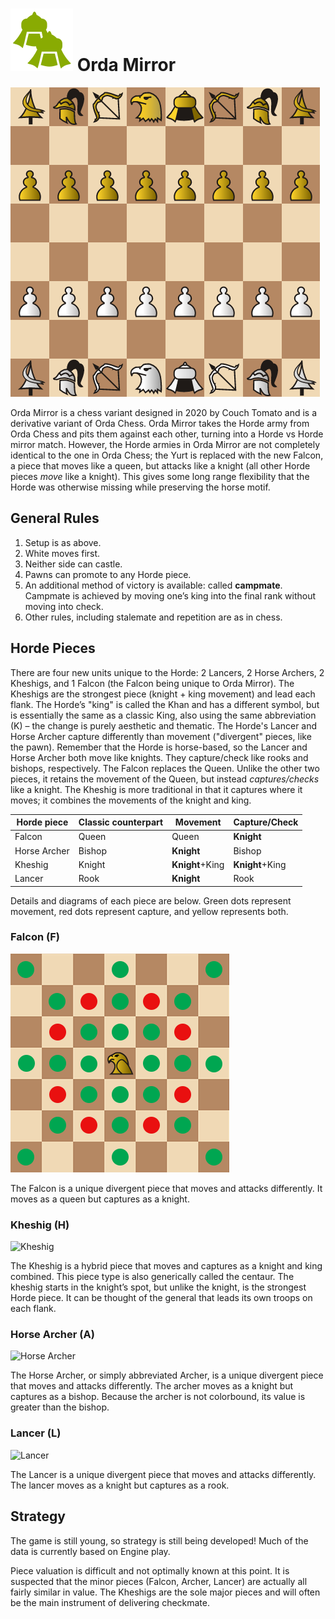 # ![Orda Mirror](https://github.com/gbtami/pychess-variants/blob/master/static/icons/ordamirror.svg) Orda Mirror

![Orda Mirror Board](https://github.com/gbtami/pychess-variants/blob/master/static/images/CVariantsGuide/OrdaMirror.png)

Orda Mirror is a chess variant designed in 2020 by Couch Tomato and is a derivative variant of Orda Chess. Orda Mirror takes the Horde army from Orda Chess and pits them against each other, turning into a Horde vs Horde mirror match. However, the Horde armies in Orda Mirror are not completely identical to the one in Orda Chess; the Yurt is replaced with the new Falcon, a piece that moves like a queen, but attacks like a knight (all other Horde pieces *move* like a knight). This gives some long range flexibility that the Horde was otherwise missing while preserving the horse motif.
 
## General Rules
1.	Setup is as above.
2.	White moves first.
4.	Neither side can castle.
6.	Pawns can promote to any Horde piece.
7.	An additional method of victory is available: called **campmate**. Campmate is achieved by moving one’s king into the final rank without moving into check.
8.	Other rules, including stalemate and repetition are as in chess.

## Horde Pieces
There are four new units unique to the Horde: 2 Lancers, 2 Horse Archers, 2 Kheshigs, and 1 Falcon (the Falcon being unique to Orda Mirror). The Kheshigs are the strongest piece (knight + king movement) and lead each flank. 
The Horde’s "king" is called the Khan and has a different symbol, but is essentially the same as a classic King, also using the same abbreviation (K) – the change is purely aesthetic and thematic. 
The Horde's Lancer and Horse Archer capture differently than movement ("divergent" pieces, like the pawn). Remember that the Horde is horse-based, so the Lancer and Horse Archer both move like knights. They capture/check like rooks and bishops, respectively. The Falcon replaces the Queen. Unlike the other two pieces, it retains the movement of the Queen, but instead *captures/checks* like a knight. The Kheshig is more traditional in that it captures where it moves; it combines the movements of the knight and king. 

**Horde** piece	| Classic counterpart	| Movement | Capture/Check
-- | -- | -- | --
Falcon | Queen | Queen | **Knight**
Horse Archer | Bishop | **Knight** | Bishop
Kheshig | Knight | **Knight**+King | **Knight**+King
Lancer | Rook | **Knight** | Rook

Details and diagrams of each piece are below. Green dots represent movement, red dots represent capture, and yellow represents both.
 
### Falcon (F)

![Falcon](https://github.com/gbtami/pychess-variants/blob/master/static/images/CVariantsGuide/Falcon.png)
 
The Falcon is a unique divergent piece that moves and attacks differently. It moves as a queen but captures as a knight.

### Kheshig (H)

![Kheshig](https://github.com/gbtami/pychess-variants/blob/master/static/images/CVariantsGuide/Kheshig.png)
 
The Kheshig is a hybrid piece that moves and captures as a knight and king combined. This piece type is also generically called the centaur. The kheshig starts in the knight’s spot, but unlike the knight, is the strongest Horde piece. It can be thought of the general that leads its own troops on each flank.

### Horse Archer (A)

![Horse Archer](https://github.com/gbtami/pychess-variants/blob/master/static/images/CVariantsGuide/Archer.png)
 
The Horse Archer, or simply abbreviated Archer, is a unique divergent piece that moves and attacks differently. The archer moves as a knight but captures as a bishop. Because the archer is not colorbound, its value is greater than the bishop.
 
### Lancer (L)

![Lancer](https://github.com/gbtami/pychess-variants/blob/master/static/images/CVariantsGuide/Lancer.png)
 
The Lancer is a unique divergent piece that moves and attacks differently. The lancer moves as a knight but captures as a rook.

## Strategy
The game is still young, so strategy is still being developed! Much of the data is currently based on Engine play.

Piece valuation is difficult and not optimally known at this point. It is suspected that the minor pieces (Falcon, Archer, Lancer) are actually all fairly similar in value. The Kheshigs are the sole major pieces and will often be the main instrument of delivering checkmate.
